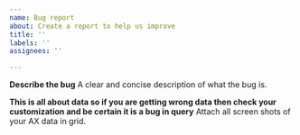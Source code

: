 ```yaml
---
name: Bug report
about: Create a report to help us improve
title: ''
labels: ''
assignees: ''

---
```


**Describe the bug**
A clear and concise description of what the bug is.

**This is all about data so if you are getting wrong data then check your customization and be certain it is a bug in query**
Attach all screen shots of your AX data in grid.

